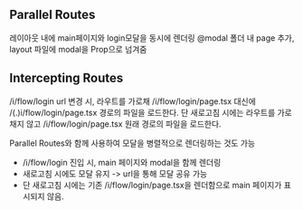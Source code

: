 ## Parallel Routes

레이아웃 내에 main페이지와 login모달을 동시에 렌더링
@modal 폴더 내 page 추가, layout 파일에 modal을 Prop으로 넘겨줌

## Intercepting Routes

/i/flow/login url 변경 시, 라우트를 가로채 /i/flow/login/page.tsx 대신에 /(.)i/flow/login/page.tsx 경로의 파일을 로드한다.
단 새로고침 시에는 라우트를 가로채지 않고 /i/flow/login/page.tsx 원래 경로의 파일을 로드한다.

Parallel Routes와 함께 사용하여 모달을 병렬적으로 렌더링하는 것도 가능

- /i/flow/login 진입 시, main 페이지와 modal을 함께 렌더링
- 새로고침 시에도 모달 유지 -> url을 통해 모달 공유 가능
- 단 새로고침 시에는 기존 /i/flow/login/page.tsx을 렌더함으로 main 페이지가 표시되지 않음.
